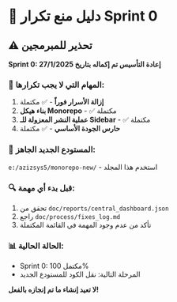 # 🚨 دليل منع تكرار Sprint 0

## ⚠️ تحذير للمبرمجين

**Sprint 0: إعادة التأسيس تم إكماله بتاريخ 27/1/2025**

### 🚫 المهام التي لا يجب تكرارها:

1. **إزالة الأسرار فوراً** - ✅ مكتملة
2. **بناء هيكل Monorepo** - ✅ مكتملة  
3. **عملية النشر المعزولة للـ Sidebar** - ✅ مكتملة
4. **حارس الجودة الأساسي** - ✅ مكتملة

### 📁 المستودع الجديد الجاهز:
`e:/azizsys5/monorepo-new/` - استخدم هذا المجلد

### 🔍 قبل بدء أي مهمة:
1. تحقق من `doc/reports/central_dashboard.json`
2. راجع `doc/process/fixes_log.md`
3. تأكد من عدم وجود المهمة في القائمة المكتملة

### 📊 الحالة الحالية:
- Sprint 0: مكتمل 100%
- المرحلة التالية: نقل الكود للمستودع الجديد

**لا تعيد إنشاء ما تم إنجازه بالفعل!**